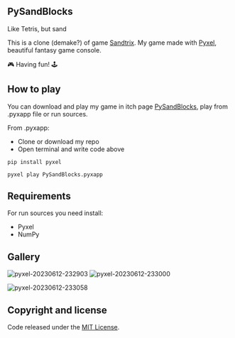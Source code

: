## PySandBlocks
Like Tetris, but sand

This is a clone (demake?) of game [Sandtrix](https://mslivo.itch.io/sandtrix). My game made with [Pyxel](https://github.com/kitao/pyxel), beautiful fantasy game console.

:video_game: Having fun! :joystick:

## How to play
You can download and play my game in itch page [PySandBlocks](https://waffflezz.itch.io/pysandblocks), play from .pyxapp file or run sources.

From .pyxapp:
- Clone or download my repo
- Open terminal and write code above
```
pip install pyxel

pyxel play PySandBlocks.pyxapp
```

## Requirements
For run sources you need install:
- Pyxel
- NumPy

## Gallery
![pyxel-20230612-232903](https://github.com/waffflezz/PySandBlocks/assets/56751225/57c49757-376f-41de-9ee5-73bbe4d98d1c)
![pyxel-20230612-233000](https://github.com/waffflezz/PySandBlocks/assets/56751225/bcab696b-7385-4e69-a2c5-c023e8f4b3d7)

![pyxel-20230612-233058](https://github.com/waffflezz/PySandBlocks/assets/56751225/ced00c86-e941-4f21-8ef2-b4b8ac4d6f12)

## Copyright and license

Code released under the [MIT License](https://github.com/waffflezz/PySandBlocks/blob/main/LICENSE).
